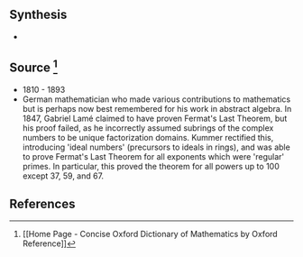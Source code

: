 ## Synthesis
- 
## Source [^1]
- 1810 - 1893
- German mathematician who made various contributions to mathematics but is perhaps now best remembered for his work in abstract algebra. In 1847, Gabriel Lamé claimed to have proven Fermat's Last Theorem, but his proof failed, as he incorrectly assumed subrings of the complex numbers to be unique factorization domains. Kummer rectified this, introducing 'ideal numbers' (precursors to ideals in rings), and was able to prove Fermat's Last Theorem for all exponents which were 'regular' primes. In particular, this proved the theorem for all powers up to 100 except 37, 59, and 67.
## References

[^1]: [[Home Page - Concise Oxford Dictionary of Mathematics by Oxford Reference]]